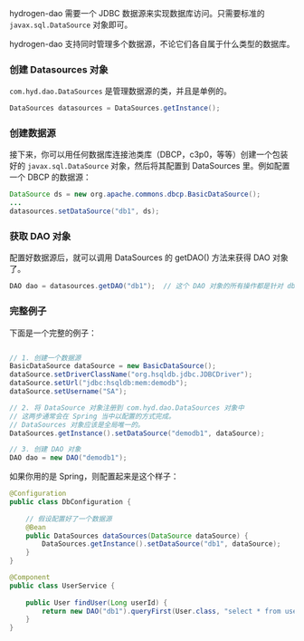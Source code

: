 hydrogen-dao 需要一个 JDBC 数据源来实现数据库访问。只需要标准的 `javax.sql.DataSource` 对象即可。

hydrogen-dao 支持同时管理多个数据源，不论它们各自属于什么类型的数据库。

### 创建 Datasources 对象

`com.hyd.dao.DataSources` 是管理数据源的类，并且是单例的。

```java
DataSources datasources = DataSources.getInstance();
```

### 创建数据源

接下来，你可以用任何数据库连接池类库（DBCP，c3p0，等等）创建一个包装好的 `javax.sql.DataSource` 对象，然后将其配置到 DataSources 里。例如配置一个 DBCP 的数据源：

```java
DataSource ds = new org.apache.commons.dbcp.BasicDataSource();
...
datasources.setDataSource("db1", ds);
```

### 获取 DAO 对象

配置好数据源后，就可以调用 DataSources 的 getDAO() 方法来获得 DAO 对象了。

```java
DAO dao = datasources.getDAO("db1");  // 这个 DAO 对象的所有操作都是针对 db1 数据库
```

### 完整例子

下面是一个完整的例子：

```java

// 1. 创建一个数据源
BasicDataSource dataSource = new BasicDataSource();
dataSource.setDriverClassName("org.hsqldb.jdbc.JDBCDriver");
dataSource.setUrl("jdbc:hsqldb:mem:demodb");
dataSource.setUsername("SA");

// 2. 将 DataSource 对象注册到 com.hyd.dao.DataSources 对象中
// 这两步通常会在 Spring 当中以配置的方式完成。
// DataSources 对象应该是全局唯一的。
DataSources.getInstance().setDataSource("demodb1", dataSource);

// 3. 创建 DAO 对象
DAO dao = new DAO("demodb1");

```

如果你用的是 Spring，则配置起来是这个样子：

```java
@Configuration
public class DbConfiguration {
    
    // 假设配置好了一个数据源
    @Bean
    public DataSources dataSources(DataSource dataSource) {
        DataSources.getInstance().setDataSource("db1", dataSource);
    }
}

@Component
public class UserService {
    
    public User findUser(Long userId) {
        return new DAO("db1").queryFirst(User.class, "select * from users where id=?", userId);
    }
}
```